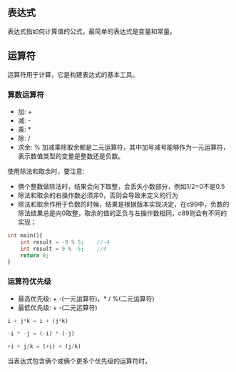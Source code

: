 ## 表达式
表达式指如何计算值的公式，最简单的表达式是变量和常量。

## 运算符
运算符用于计算，它是构建表达式的基本工具。

### 算数运算符
- 加: +
- 减: -
- 乘: *
- 除: /
- 求余: %
加减乘除取余都是二元运算符，其中加号减号能够作为一元运算符，表示数值类型的变量是整数还是负数。

使用除法和取余时，要注意:
- 俩个整数做除法时，结果会向下取整，会丢失小数部分，例如1/2=0不是0.5
- 除法和取余的右操作数必须非0，否则会导致未定义的行为
- 除法和取余作用于负数的时候，结果是根据版本实现决定，在c99中，负数的除法结果总是向0取整，取余的值的正负与左操作数相同，c89则会有不同的实现；

```php
int main(){
	int result = -9 % 5;	//-4
	int result = 9 % -5;	//4
	return 0;
}
```

### 运算符优先级
- 最高优先级: + -(一元运算符)，* / %(二元运算符)
- 最低优先级: + -(二元运算符)
```php
i + j*k = i + (j*k)

-i * -j = (-i) * (-j)

+i + j/k = (+i) + (j/k)
```

当表达式包含俩个或俩个更多个优先级的运算符时，